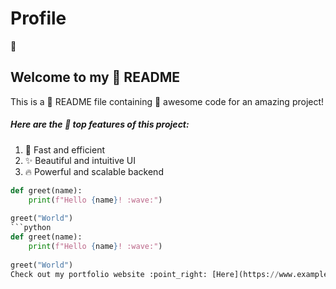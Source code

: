 # Profile
:rocket:
## Welcome to my :rocket: README
This is a :star2: README file containing :rocket: awesome code for an amazing project!
##### Here are the :star2: top features of this project:

1. :rocket: Fast and efficient
2. :sparkles: Beautiful and intuitive UI
3. :fire: Powerful and scalable backend
```python
def greet(name):
    print(f"Hello {name}! :wave:")
       
greet("World")
```python
def greet(name):
    print(f"Hello {name}! :wave:")
       
greet("World")
Check out my portfolio website :point_right: [Here](https://www.example.com) :point_left:
